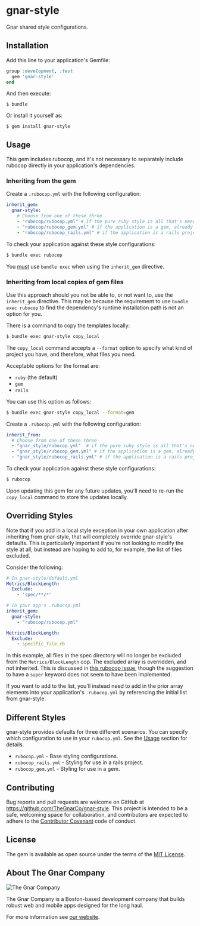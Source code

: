 # gnar-style

Gnar shared style configurations.

## Installation

Add this line to your application's Gemfile:

```ruby
group :development, :test
  gem 'gnar-style'
end
```

And then execute:

    $ bundle

Or install it yourself as:

    $ gem install gnar-style

## Usage

This gem includes rubocop, and it's not necessary to separately include rubocop directly in your application's dependencies.

### Inheriting from the gem

Create a `.rubocop.yml` with the following configuration:

```yaml
inherit_gem:
  gnar-style:
    # Choose from one of these three
    - "rubocop/rubocop.yml" # if the pure ruby style is all that's needed
    - "rubocop/rubocop_gem.yml" # if the application is a gem, already inherits from the default ruby style
    - "rubocop/rubocop_rails.yml" # if the application is a rails project, already inherits from the default ruby style
```

To check your application against these style configurations:

```bash
$ bundle exec rubocop
```

You [must](https://github.com/bbatsov/rubocop/blob/master/manual/configuration.md#inheriting-configuration-from-a-dependency-gem) use `bundle exec` when using the `inherit_gem` directive.

### Inheriting from local copies of gem files

Use this approach should you not be able to, or not want to, use the `inherit_gem` directive. This may be because the requirement to use `bundle exec rubocop` to find the dependency's runtime installation path is not an option for you.

There is a command to copy the templates locally:

```bash
$ bundle exec gnar-style copy_local
```

The `copy_local` command accepts a `--format` option to specify what kind of project you have, and therefore, what files you need.

Acceptable options for the format are:
* `ruby` (the default)
* `gem`
* `rails`

You can use this option as follows:
```bash
$ bundle exec gnar-style copy_local --format=gem
```

Create a `.rubocop.yml` with the following configuration:

```yaml
inherit_from:
  # Choose from one of these three
  - "gnar_style/rubocop.yml"  # if the pure ruby style is all that's needed
  - "gnar_style/rubocop_gem.yml" # if the application is a gem, already inherits from the default ruby style
  - "gnar_style/rubocop_rails.yml" # if the application is a rails project, already inherits from the default ruby style
```

To check your application against these style configurations:

```bash
$ rubocop
```

Upon updating this gem for any future updates, you'll need to re-run the `copy_local` command to store the updates locally.

## Overriding Styles

Note that if you add in a local style exception in your own application after inheriting from gnar-style, that will completely override gnar-style's defaults. This is particularly important if you're not looking to modify the style at all, but instead are hoping to add to, for example, the list of files excluded.

Consider the following:
```yaml
# In gnar-style/default.yml
Metrics/BlockLength:
  Exclude:
    - 'spec/**/*'
```

```yaml
# In your app's .rubocop.yml
inherit_gem:
  gnar-style:
    - "rubocop/rubocop.yml"

Metrics/BlockLength:
  Exclude:
    - specific_file.rb
```

In this example, all files in the spec directory will no longer be excluded from the `Metrics/BlockLength` cop. The excluded array is overridden, and not inherited. This is discussed in [this rubocop issue](https://github.com/bbatsov/rubocop/issues/3208), though the suggestion to have a `super` keyword does not seem to have been implemented.

If you want to add to the list, you'll instead need to add in the prior array elements into your application's `.rubocop.yml` by referencing the initial list from gnar-style.

## Different Styles

gnar-style provides defaults for three different scenarios. You can specify which configuration to use in your `rubocop.yml`. See the [Usage](#usage) section for details.

* `rubocop.yml` - Base styling configurations.
* `rubocop_rails.yml` - Styling for use in a rails project.
* `rubocop_gem.yml` - Styling for use in a gem.

## Contributing

Bug reports and pull requests are welcome on GitHub at https://github.com/TheGnarCo/gnar-style. This project is intended to be a safe, welcoming space for collaboration, and contributors are expected to adhere to the [Contributor Covenant](http://contributor-covenant.org) code of conduct.

## License

The gem is available as open source under the terms of the [MIT License](http://opensource.org/licenses/MIT).

## About The Gnar Company

![The Gnar Company](https://avatars0.githubusercontent.com/u/17011419?s=100&v=4)

The Gnar Company is a Boston-based development company that builds robust
web and mobile apps designed for the long haul.

For more information see [our website](https://www.thegnar.co/).

